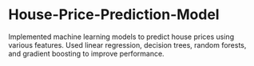 # House-Price-Prediction-Model
Implemented machine learning models to predict house prices using various features. Used linear regression, decision trees, random forests, and gradient boosting to improve performance.

